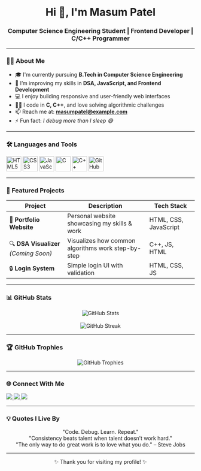 <h1 align="center">Hi 👋, I'm Masum Patel</h1>
<h3 align="center">Computer Science Engineering Student | Frontend Developer | C/C++ Programmer</h3>

---

### 🙋‍♂️ About Me

- 🎓 I'm currently pursuing **B.Tech in Computer Science Engineering**
- 🧠 I’m improving my skills in **DSA, JavaScript, and Frontend Development**
- 💻 I enjoy building responsive and user-friendly web interfaces
- 👨‍💻 I code in **C, C++**, and love solving algorithmic challenges
- 📫 Reach me at: **masumpatel@example.com**
- ⚡ Fun fact: _I debug more than I sleep 😅_

---

### 🛠️ Languages and Tools

<p align="left">
  <img src="https://cdn.jsdelivr.net/gh/devicons/devicon/icons/html5/html5-original.svg" width="40" height="40" alt="HTML5"/>
  <img src="https://cdn.jsdelivr.net/gh/devicons/devicon/icons/css3/css3-original.svg" width="40" height="40" alt="CSS3"/>
  <img src="https://cdn.jsdelivr.net/gh/devicons/devicon/icons/javascript/javascript-original.svg" width="40" height="40" alt="JavaScript"/>
  <img src="https://cdn.jsdelivr.net/gh/devicons/devicon/icons/c/c-original.svg" width="40" height="40" alt="C"/>
  <img src="https://cdn.jsdelivr.net/gh/devicons/devicon/icons/cplusplus/cplusplus-original.svg" width="40" height="40" alt="C++"/>
  <img src="https://cdn.jsdelivr.net/gh/devicons/devicon/icons/github/github-original.svg" width="40" height="40" alt="GitHub"/>
</p>

---

### 📂 Featured Projects

| Project | Description | Tech Stack |
|--------|-------------|------------|
| 💼 **Portfolio Website** | Personal website showcasing my skills & work | HTML, CSS, JavaScript |
| 🔍 **DSA Visualizer** *(Coming Soon)* | Visualizes how common algorithms work step-by-step | C++, JS, HTML |
| 🔒 **Login System** | Simple login UI with validation | HTML, CSS, JS |

---

### 📊 GitHub Stats

<p align="center">
  <img src="https://github-readme-stats.vercel.app/api?username=masumpatel&show_icons=true&theme=tokyonight" alt="GitHub Stats" />
  <br/><br/>
  <img src="https://streak-stats.demolab.com/?user=masumpatel&theme=tokyonight" alt="GitHub Streak" />
</p>

---

### 🏆 GitHub Trophies

<p align="center">
  <img src="https://github-profile-trophy.vercel.app/?username=masumpatel&theme=radical&no-frame=true&no-bg=true&margin-w=10" alt="GitHub Trophies" />
</p>

---

### 🌐 Connect With Me

<p align="left">
  <a href="https://linkedin.com/in/your-linkedin" target="_blank">
    <img src="https://img.shields.io/badge/LinkedIn-blue?logo=linkedin&style=for-the-badge" />
  </a>
  <a href="https://github.com/masumpatel" target="_blank">
    <img src="https://img.shields.io/badge/GitHub-black?logo=github&style=for-the-badge" />
  </a>
  <a href="mailto:masumpatel@example.com">
    <img src="https://img.shields.io/badge/Gmail-red?logo=gmail&style=for-the-badge" />
  </a>
</p>

---

### 💡 Quotes I Live By

<p align="center">
  "Code. Debug. Learn. Repeat." <br/>
  "Consistency beats talent when talent doesn’t work hard." <br/>
  "The only way to do great work is to love what you do." – Steve Jobs
</p>

---

<p align="center">✨ Thank you for visiting my profile! ✨</p>
